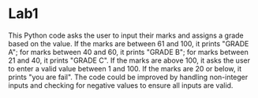 # Lab1
This Python code asks the user to input their marks and assigns a grade based on the value. If the marks are between 61 and 100, it prints "GRADE A"; for marks between 40 and 60, it prints "GRADE B"; for marks between 21 and 40, it prints "GRADE C". If the marks are above 100, it asks the user to enter a valid value between 1 and 100. If the marks are 20 or below, it prints "you are fail". The code could be improved by handling non-integer inputs and checking for negative values to ensure all inputs are valid.